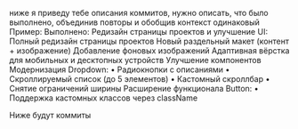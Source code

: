 ниже я приведу тебе описания коммитов, нужно описать, что было выполнено, объединив повторы и обобщив контекст одинаковый 
Пример:
Выполнено:
Редизайн страницы проектов и улучшение UI:
Полный редизайн страницы проектов
Новый раздельный макет (контент + изображение)
Добавление фоновых изображений
Адаптивная вёрстка для мобильных и десктопных устройств
Улучшение компонентов
Модернизация Dropdown:
• Радиокнопки с описаниями
• Скроллируемый список (до 5 элементов)
• Кастомный скроллбар
• Снятие ограничений ширины
Расширение функционала Button:
• Поддержка кастомных классов через className


Ниже будут коммиты